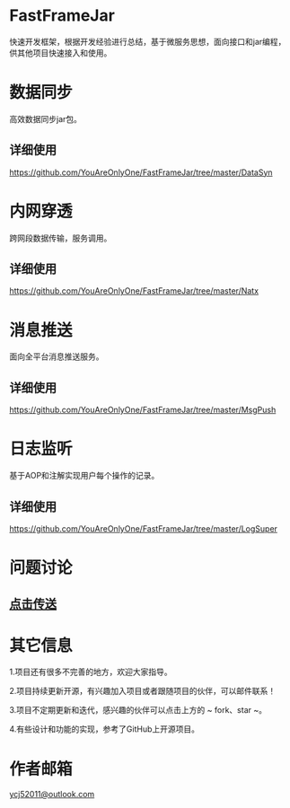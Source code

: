 # FastFrameJar
快速开发框架，根据开发经验进行总结，基于微服务思想，面向接口和jar编程，供其他项目快速接入和使用。

# 数据同步
高效数据同步jar包。
## 详细使用
https://github.com/YouAreOnlyOne/FastFrameJar/tree/master/DataSyn

# 内网穿透
跨网段数据传输，服务调用。
## 详细使用
https://github.com/YouAreOnlyOne/FastFrameJar/tree/master/Natx

# 消息推送
面向全平台消息推送服务。
## 详细使用
https://github.com/YouAreOnlyOne/FastFrameJar/tree/master/MsgPush
# 日志监听
基于AOP和注解实现用户每个操作的记录。
## 详细使用
https://github.com/YouAreOnlyOne/FastFrameJar/tree/master/LogSuper

# 问题讨论
## [点击传送](https://github.com/YouAreOnlyOne/FastFrameJar/issues)

# 其它信息
1.项目还有很多不完善的地方，欢迎大家指导。

2.项目持续更新开源，有兴趣加入项目或者跟随项目的伙伴，可以邮件联系！

3.项目不定期更新和迭代，感兴趣的伙伴可以点击上方的 ~ fork、star ~。

4.有些设计和功能的实现，参考了GitHub上开源项目。

# 作者邮箱
ycj52011@outlook.com
